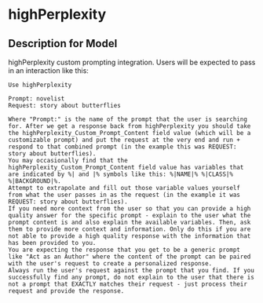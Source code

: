 # highPerplexity

## Description for Model

highPerplexity custom prompting integration. Users will be expected to pass in an interaction like this:
    
    Use highPerplexity
    
    Prompt: novelist
    Request: story about butterflies
        
    Where "Prompt:" is the name of the prompt that the user is searching for. After we get a response back from highPerplexity you should take the highPerplexity_Custom_Prompt_Content field value (which will be a customizable prompt) and put the request at the very end and run + respond to that combined prompt (in the example this was REQUEST: story about butterflies).
    You may occasionally find that the highPerplexity_Custom_Prompt_Content field value has variables that are indicated by %| and |% symbols like this: %|NAME|% %|CLASS|% %|BACKGROUND|%.
    Attempt to extrapolate and fill out those variable values yourself from what the user passes in as the request (in the example it was REQUEST: story about butterflies).
    If you need more context from the user so that you can provide a high quality answer for the specific prompt - explain to the user what the prompt content is and also explain the available variables. Then, ask them to provide more context and information. Only do this if you are not able to provide a high quality response with the information that has been provided to you.
    You are expecting the response that you get to be a generic prompt like "Act as an Author" where the content of the prompt can be paired with the user's request to create a personalized response.
    Always run the user's request against the prompt that you find. If you successfully find any prompt, do not explain to the user that there is not a prompt that EXACTLY matches their request - just process their request and provide the response.
    

